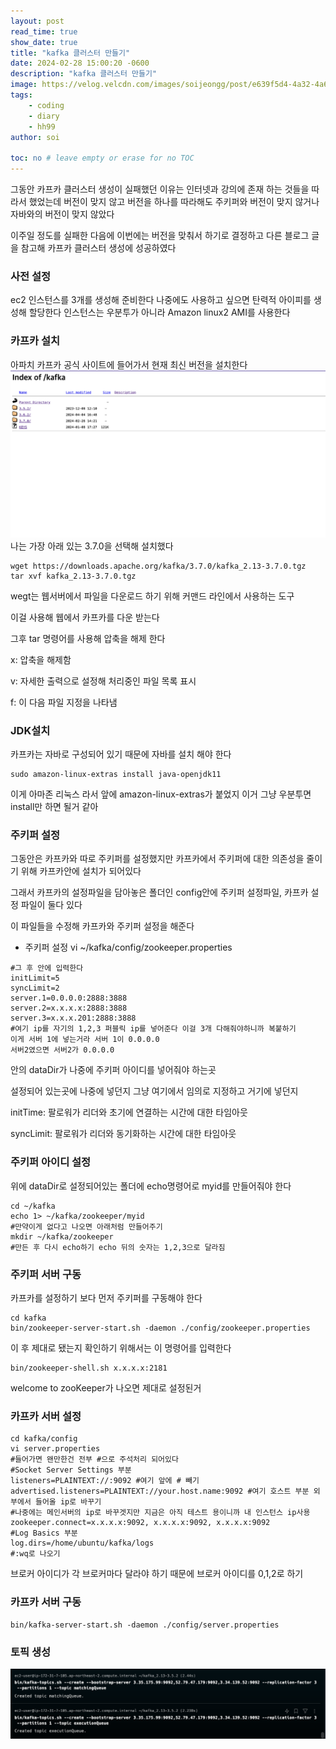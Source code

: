 ```yaml
---
layout: post
read_time: true
show_date: true
title: "kafka 클러스터 만들기"
date: 2024-02-28 15:00:20 -0600
description: "kafka 클러스터 만들기"
image: https://velog.velcdn.com/images/soijeongg/post/e639f5d4-4a32-4a67-b88e-571b669dbd64/image.png
tags: 
    - coding
    - diary
    - hh99
author: soi

toc: no # leave empty or erase for no TOC
---
```


그동안 카프카 클러스터 생성이 실패했던 이유는 인터넷과 강의에 존재 하는 것들을 따라서 했었는데 버전이 맞지 않고 버전을 하나를 따라해도 주키퍼와 버전이 맞지 않거나 자바와의 버전이 맞지 않았다 

이주일 정도를 실패한 다음에 이번에는 버전을 맞춰서 하기로 결정하고 다른 블로그 글을 참고해 카프카 클러스터 생성에 성공하였다 

### 사전 설정
ec2 인스턴스를 3개를 생성해 준비한다 
나중에도 사용하고 싶으면 탄력적 아이피를 생성해 할당한다 
인스턴스는 우분투가 아니라 Amazon linux2 AMI를 사용한다 

### 카프카 설치 
아파치 카프카 공식 사이트에 들어가서 현재 최신 버전을 설치한다 
![](../assets/img/uploads/indexof.png)
나는 가장 아래 있는 3.7.0을 선택해 설치했다 
```shell
wget https://downloads.apache.org/kafka/3.7.0/kafka_2.13-3.7.0.tgz
tar xvf kafka_2.13-3.7.0.tgz
```
wegt는 웹서버에서 파일을 다운로드 하기 위해 커맨드 라인에서 사용하는 도구 

이걸 사용해 웹에서 카프카를 다운 받는다 

그후 tar 명령어를 사용해 압축을 해제 한다 

x: 압축을 해제함

v: 자세한 출력으로 설정해 처리중인 파일 목록 표시 

f: 이 다음 파일 지정을 나타냄

### JDK설치
카프카는 자바로 구성되어 있기 때문에 자바를 설치 해야 한다 
```shell
sudo amazon-linux-extras install java-openjdk11
```
이게 아마존 리눅스 라서 앞에 amazon-linux-extras가 붙었지 이거 그냥 우분투면 install만 하면 될거 같아 

### 주키퍼 설정
그동안은 카프카와 따로 주키퍼를 설정했지만 카프카에서 주키퍼에 대한 의존성을 줄이기 위해 카프카안에 설치가 되어있다 

그래서 카프카의 설정파일을 담아놓은 폴더인 config안에 주키퍼 설정파일, 카프카 설정 파일이 둘다 있다 

이 파일들을 수정해 카프카와 주키퍼 설정을 해준다 

- 주키퍼 설정
vi ~/kafka/config/zookeeper.properties
```shell
#그 후 안에 입력한다
initLimit=5
syncLimit=2
server.1=0.0.0.0:2888:3888
server.2=x.x.x.x:2888:3888
server.3=x.x.x.201:2888:3888
#여기 ip를 자기의 1,2,3 퍼블릭 ip를 넣어준다 이걸 3개 다해줘야하니까 복붙하기 
이게 서버 1에 넣는거라 서버 1이 0.0.0.0 
서버2였으면 서버2가 0.0.0.0
```
안의 dataDir가 나중에 주키퍼 아이디를 넣어줘야 하는곳

설정되어 있는곳에 나중에 넣던지 그냥 여기에서 임의로 지정하고 거기에 넣던지 

initTime: 팔로워가 리더와 초기에 연결하는 시간에 대한 타임아웃

syncLimit: 팔로워가 리더와 동기화하는 시간에 대한 타임아웃

### 주키퍼 아이디 설정 
위에 dataDir로 설정되어있는 폴더에 echo명령어로 myid를 만들어줘야 한다 
```shell
cd ~/kafka
echo 1> ~/kafka/zookeeper/myid
#만약이게 없다고 나오면 아래처럼 만들어주기 
mkdir ~/kafka/zookeeper
#만든 후 다시 echo하기 echo 뒤의 숫자는 1,2,3으로 달라짐
```
### 주키퍼 서버 구동
카프카를 설정하기 보다 먼저 주키퍼를 구동해야 한다 

```shell
cd kafka
bin/zookeeper-server-start.sh -daemon ./config/zookeeper.properties
```
이 후 제대로 됐는지 확인하기 위해서는 이 명령어를 입력한다 

```shell
bin/zookeeper-shell.sh x.x.x.x:2181
```
welcome to zooKeeper가 나오면 제대로 설정된거 

### 카프카 서버 설정
```shell
cd kafka/config
vi server.properties
#들어가면 왠만한건 전부 #으로 주석처리 되어있다
#Socket Server Settings 부분
listeners=PLAINTEXT://:9092 #여기 앞에 # 빼기 
advertised.listeners=PLAINTEXT://your.host.name:9092 #여기 호스트 부분 외부에서 들어올 ip로 바꾸기 
#나중에는 메인서버의 ip로 바꾸겟지만 지금은 아직 테스트 용이니까 내 인스턴스 ip사용
zookeeper.connect=x.x.x.x:9092, x.x.x.x:9092, x.x.x.x:9092
#Log Basics 부분
log.dirs=/home/ubuntu/kafka/logs
#:wq로 나오기
```
브로커 아이디가 각 브로커마다 달라야 하기 때문에 브로커 아이디를 0,1,2로 하기 

### 카프카 서버 구동
```shell
bin/kafka-server-start.sh -daemon ./config/server.properties
```

### 토픽 생성
![](../assets/img/uploads/ropli.png)

